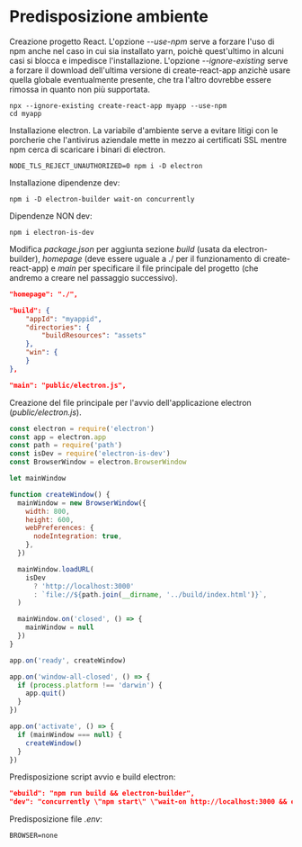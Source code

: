 # Predisposizione ambiente

Creazione progetto React. L'opzione *--use-npm* serve a forzare l'uso di npm anche nel caso in cui sia installato yarn, poichè quest'ultimo in alcuni casi si blocca e impedisce l'installazione. L'opzione *--ignore-existing* serve a forzare il download dell'ultima versione di create-react-app anzichè usare quella globale eventualmente presente, che tra l'altro dovrebbe essere rimossa in quanto non più supportata.

    npx --ignore-existing create-react-app myapp --use-npm
    cd myapp

Installazione electron. La variabile d'ambiente serve a evitare litigi con le porcherie che l'antivirus aziendale mette in mezzo ai certificati SSL mentre npm cerca di scaricare i binari di electron.

    NODE_TLS_REJECT_UNAUTHORIZED=0 npm i -D electron

Installazione dipendenze dev:

    npm i -D electron-builder wait-on concurrently

Dipendenze NON dev:

    npm i electron-is-dev

Modifica *package.json* per aggiunta sezione *build* (usata da electron-builder), *homepage* (deve essere uguale a ./ per il funzionamento di create-react-app) e *main* per specificare il file principale del progetto (che andremo a creare nel passaggio successivo).

```json
"homepage": "./",

"build": {
    "appId": "myappid",
    "directories": {
        "buildResources": "assets"
    },
    "win": {
    }
},

"main": "public/electron.js",
```

Creazione del file principale per l'avvio dell'applicazione electron (*public/electron.js*).

```javascript
const electron = require('electron')
const app = electron.app
const path = require('path')
const isDev = require('electron-is-dev')
const BrowserWindow = electron.BrowserWindow

let mainWindow

function createWindow() {
  mainWindow = new BrowserWindow({
    width: 800,
    height: 600,
    webPreferences: {
      nodeIntegration: true,
    },
  })

  mainWindow.loadURL(
    isDev
      ? 'http://localhost:3000'
      : `file://${path.join(__dirname, '../build/index.html')}`,
  )

  mainWindow.on('closed', () => {
    mainWindow = null
  })
}

app.on('ready', createWindow)

app.on('window-all-closed', () => {
  if (process.platform !== 'darwin') {
    app.quit()
  }
})

app.on('activate', () => {
  if (mainWindow === null) {
    createWindow()
  }
})
```

Predisposizione script avvio e build electron:

```json
"ebuild": "npm run build && electron-builder",
"dev": "concurrently \"npm start\" \"wait-on http://localhost:3000 && electron .\""
```

Predisposizione file *.env*:

```
BROWSER=none
```
